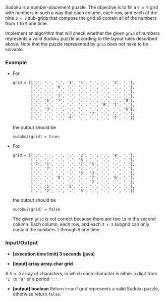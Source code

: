 Sudoku is a number-placement puzzle. The objective is to fill a `9 × 9` grid with numbers in such a way that each column, each row, and each of the nine `3 × 3` sub-grids that compose the grid all contain all of the numbers from `1` to `9` one time.

Implement an algorithm that will check whether the given `grid` of numbers represents a valid Sudoku puzzle according to the layout rules described above. Note that the puzzle represented by `grid` does not have to be solvable.

### Example

* For

	```
	grid = [['.', '.', '.', '1', '4', '.', '.', '2', '.'],
	        ['.', '.', '6', '.', '.', '.', '.', '.', '.'],
	        ['.', '.', '.', '.', '.', '.', '.', '.', '.'],
	        ['.', '.', '1', '.', '.', '.', '.', '.', '.'],
	        ['.', '6', '7', '.', '.', '.', '.', '.', '9'],
	        ['.', '.', '.', '.', '.', '.', '8', '1', '.'],
	        ['.', '3', '.', '.', '.', '.', '.', '.', '6'],
	        ['.', '.', '.', '.', '.', '7', '.', '.', '.'],
	        ['.', '.', '.', '5', '.', '.', '.', '7', '.']]
	```

	the output should be

	```
	sudoku2(grid) = true;
	```

* For

	```
	grid = [['.', '.', '.', '.', '2', '.', '.', '9', '.'],
	        ['.', '.', '.', '.', '6', '.', '.', '.', '.'],
	        ['7', '1', '.', '.', '7', '5', '.', '.', '.'],
	        ['.', '7', '.', '.', '.', '.', '.', '.', '.'],
	        ['.', '.', '.', '.', '8', '3', '.', '.', '.'],
	        ['.', '.', '8', '.', '.', '7', '.', '6', '.'],
	        ['.', '.', '.', '.', '.', '2', '.', '.', '.'],
	        ['.', '1', '.', '2', '.', '.', '.', '.', '.'],
	        ['.', '2', '.', '.', '3', '.', '.', '.', '.']]
	```

	the output should be

	```
	sudoku2(grid) = false
	```

	The given `grid` is not correct because there are two `1`s in the second column. Each column, each row, and each `3 × 3` subgrid can only contain the numbers `1` through `9` one time.



### Input/Output

* **[execution time limit] 3 seconds (java)**

* **[input] array.array.char grid**

A `9 × 9` array of characters, in which each character is either a digit from `'1'` to `'9'` or a period `'.'`.

* **[output] boolean**
Return `true` if grid represents a valid Sudoku puzzle, otherwise return `false`.